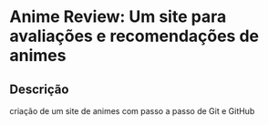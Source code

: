 # Anime Review: Um site para avaliações e recomendações de animes

## Descrição
criação de um site de animes com passo a passo de Git e GitHub